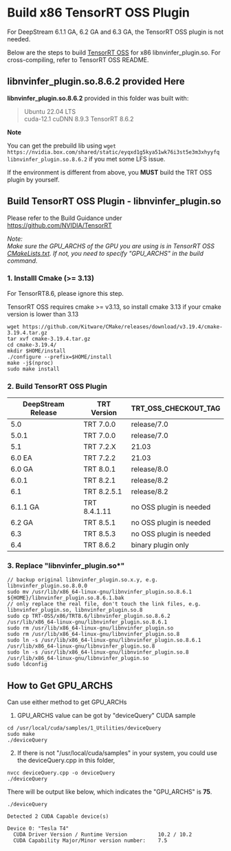 # Build x86 TensorRT OSS Plugin

For DeepStream 6.1.1 GA, 6.2 GA and 6.3 GA, the TensorRT OSS plugin is not needed.

Below are the steps to build [TensorRT OSS](https://github.com/NVIDIA/TensorRT)  for x86 libnvinfer_plugin.so. For cross-compiling, refer to TensorRT OSS README.

## libnvinfer_plugin.so.8.6.2 provided Here

 **libnvinfer_plugin.so.8.6.2** provided in this folder was built with:

> Ubuntu 22.04 LTS  
> cuda-12.1
> cuDNN 8.9.3
> TensorRT 8.6.2

**Note**

You can get the prebuild lib using `wget https://nvidia.box.com/shared/static/eyqxd1g5kya51wk76i3st5e3m3xhyyfq libnvinfer_plugin.so.8.6.2` if you met some LFS issue.

If the environment is different from above, you **MUST** build the TRT OSS plugin by yourself. 

## Build TensorRT OSS Plugin - libnvinfer_plugin.so

Please refer to the Build Guidance under https://github.com/NVIDIA/TensorRT

*Note:*  
*Make sure the GPU_ARCHS of the GPU you are using is in TensorRT OSS [CMakeLists.txt](https://github.com/NVIDIA/TensorRT/blob/master/CMakeLists.txt#L84). If not, you need to specify "GPU_ARCHS" in the build command.*

### 1. Installl Cmake (>= 3.13)

For TensorRT8.6, please ignore this step. 

TensorRT OSS requires cmake >= v3.13, so install cmake 3.13 if your cmake version is lower than 3.13

```
wget https://github.com/Kitware/CMake/releases/download/v3.19.4/cmake-3.19.4.tar.gz
tar xvf cmake-3.19.4.tar.gz
cd cmake-3.19.4/
mkdir $HOME/install
./configure --prefix=$HOME/install
make -j$(nproc)
sudo make install
```

### 2. Build TensorRT OSS Plugin
| DeepStream Release  | TRT Version     | TRT_OSS_CHECKOUT_TAG  |
| ------------------- | --------------- | --------------------- |
| 5.0                 | TRT 7.0.0       | release/7.0           |
| 5.0.1               | TRT 7.0.0       | release/7.0           |
| 5.1                 | TRT 7.2.X       | 21.03                 |
| 6.0 EA              | TRT 7.2.2       | 21.03                 |
| 6.0 GA              | TRT 8.0.1       | release/8.0           |
| 6.0.1               | TRT 8.2.1       | release/8.2           |
| 6.1                 | TRT 8.2.5.1     | release/8.2           |
| 6.1.1 GA            | TRT 8.4.1.11    | no OSS plugin is needed |
| 6.2 GA              | TRT 8.5.1       | no OSS plugin is needed |
| 6.3                 | TRT 8.5.3       | no OSS plugin is needed |
| 6.4                 | TRT 8.6.2       | binary plugin only    |


### 3. Replace "libnvinfer_plugin.so*"

```
// backup original libnvinfer_plugin.so.x.y, e.g. libnvinfer_plugin.so.8.0.0
sudo mv /usr/lib/x86_64-linux-gnu/libnvinfer_plugin.so.8.6.1 ${HOME}/libnvinfer_plugin.so.8.6.1.bak
// only replace the real file, don't touch the link files, e.g. libnvinfer_plugin.so, libnvinfer_plugin.so.8
sudo cp TRT-OSS/x86/TRT8.6/libnvinfer_plugin.so.8.6.2  /usr/lib/x86_64-linux-gnu/libnvinfer_plugin.so.8.6.1
sudo rm /usr/lib/x86_64-linux-gnu/libnvinfer_plugin.so
sudo rm /usr/lib/x86_64-linux-gnu/libnvinfer_plugin.so.8
sudo ln -s /usr/lib/x86_64-linux-gnu/libnvinfer_plugin.so.8.6.1 /usr/lib/x86_64-linux-gnu/libnvinfer_plugin.so.8
sudo ln -s /usr/lib/x86_64-linux-gnu/libnvinfer_plugin.so.8 /usr/lib/x86_64-linux-gnu/libnvinfer_plugin.so
sudo ldconfig
```

## How to Get GPU_ARCHS

Can use either method to get GPU_ARCHs
1. GPU_ARCHS value can be got by "deviceQuery" CUDA sample 

```
cd /usr/local/cuda/samples/1_Utilities/deviceQuery
sudo make
./deviceQuery
```

2. If there is not "/usr/local/cuda/samples" in your system, you could use the deviceQuery.cpp in this folder,

```
nvcc deviceQuery.cpp -o deviceQuery
./deviceQuery
```

There will be output like below, which indicates the "GPU_ARCHS" is **75**.

```
./deviceQuery

Detected 2 CUDA Capable device(s)

Device 0: "Tesla T4"
  CUDA Driver Version / Runtime Version          10.2 / 10.2
  CUDA Capability Major/Minor version number:    7.5
```

